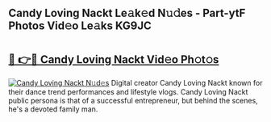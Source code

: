 ## Candy Loving Nackt Le𝚊k𝚎d N𝚞𝚍es - Part-ytF Photos Vid𝚎o Le𝚊ks KG9JC

# <h2><a href="http://fbau4rk.evod.top/?m=Candy+Loving+Nackt">🔗 👉🔴 Candy Loving Nackt Vid𝚎o Ph𝚘t𝚘s</a></h2>

[![Candy Loving Nackt N𝚞d𝚎s](https://i.imgur.com/8V9OHl7.gif)](http://fbau4rk.evod.top/?m=Candy+Loving+Nackt)
Digital creator Candy Loving Nackt known for their dance trend performances and lifestyle vlogs. Candy Loving Nackt public persona is that of a successful entrepreneur, but behind the scenes, he's a devoted family man. 
